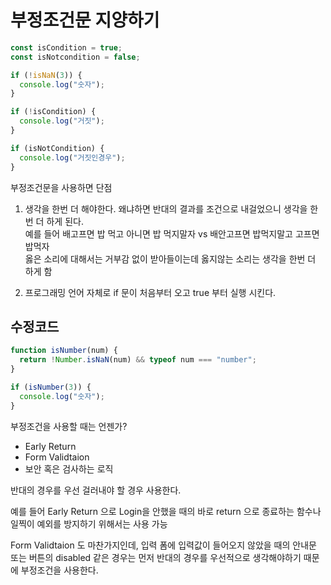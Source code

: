 # 부정조건문 지양하기

```js
const isCondition = true;
const isNotcondition = false;

if (!isNaN(3)) {
  console.log("숫자");
}

if (!isCondition) {
  console.log("거짓");
}

if (isNotCondition) {
  console.log("거짓인경우");
}
```

부정조건문을 사용하면 단점

1. 생각을 한번 더 해야한다.
   왜냐하면 반대의 결과를 조건으로 내걸었으니 생각을 한번 더 하게 된다.  
   예를 들어 배고프면 밥 먹고 아니면 밥 먹지말자 vs 배안고프면 밥먹지말고 고프면 밥먹자  
   옳은 소리에 대해서는 거부감 없이 받아들이는데 옳지않는 소리는 생각을 한번 더 하게 함

2. 프로그래밍 언어 자체로 if 문이 처음부터 오고 true 부터 실행 시킨다.

## 수정코드

```js
function isNumber(num) {
  return !Number.isNaN(num) && typeof num === "number";
}

if (isNumber(3)) {
  console.log("숫자");
}
```

부정조건을 사용할 때는 언젠가?

- Early Return
- Form Validtaion
- 보안 혹은 검사하는 로직

반대의 경우를 우선 걸러내야 할 경우 사용한다.

예를 들어 Early Return 으로 Login을 안했을 때의 바로 return 으로 종료하는 함수나 일찍이 예외를 방지하기 위해서는 사용 가능

Form Validtaion 도 마찬가지인데, 입력 폼에 입력값이 들어오지 않았을 때의 안내문 또는 버튼의 disabled 같은 경우는 먼저 반대의 경우를 우선적으로 생각해야하기 때문에 부정조건을 사용한다.
